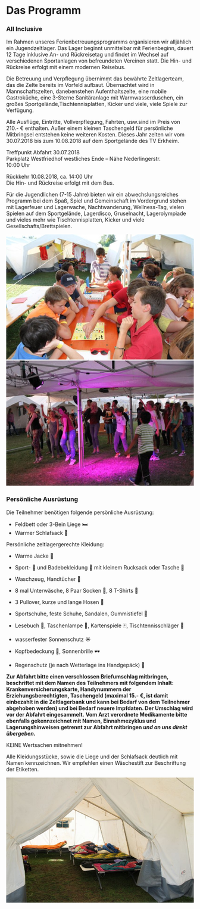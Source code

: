 # Das Programm

### All Inclusive

Im Rahmen unseres Ferienbetreuungsprogramms organisieren wir alljählich ein Jugendzeltlager. Das Lager beginnt unmittelbar mit Ferienbeginn, dauert 12 Tage inklusive An- und Rückreisetag und findet im Wechsel auf verschiedenen Sportanlagen von befreundeten Vereinen statt. Die Hin- und Rückreise erfolgt mit einem modernen Reisebus.

Die Betreuung und Verpflegung übernimmt das bewährte Zeltlagerteam, das die Zelte bereits im Vorfeld aufbaut. Übernachtet wird in Mannschaftszelten, danebenstehen Aufenthaltszelte, eine mobile Gastroküche, eine 3-Sterne Sanitäranlage mit Warmwasserduschen, ein großes Sportgelände,Tischtennisplatten, Kicker und viele, viele Spiele zur Verfügung.

Alle Ausflüge, Eintritte, Vollverpflegung, Fahrten, usw.sind im Preis von 210.- € enthalten. Außer einem kleinen Taschengeld für persönliche Mitbringsel entstehen keine weiteren Kosten. Dieses Jahr zelten wir vom 30.07.2018 bis zum 10.08.2018 auf dem Sportgelände des TV Erkheim.

Treffpunkt Abfahrt 30.07.2018  
Parkplatz Westfriedhof westliches Ende – Nähe Nederlingerstr.  
10:00 Uhr

Rückkehr 10.08.2018, ca. 14:00 Uhr  
Die Hin- und Rückreise erfolgt mit dem Bus.

Für die Jugendlichen (7-15 Jahre) bieten wir ein abwechslungsreiches Programm bei dem Spaß, Spiel und Gemeinschaft im Vordergrund stehen mit Lagerfeuer und Lagerwache, Nachtwanderung, Wellness-Tag, vielen Spielen auf dem Sportgelände, Lagerdisco, Gruselnacht, Lagerolympiade und vieles mehr wie Tischtennisplatten, Kicker und viele Gesellschafts/Brettspielen.

<div class="row">
	<div class="col">
		<img src="/static/img/programm/SpieleBretter.jpg" alt="Brettspiele mit Jona">
	</div>
	<div class="col">
		<img src="/static/img/programm/SpieleDisko.jpg" alt="Disko">
	</div>
</div>

### Persönliche Ausrüstung

Die Teilnehmer benötigen folgende persönliche Ausrüstung:
- Feldbett oder 3-Bein Liege 🛏
- Warmer Schlafsack 🛌

Persönliche zeltlagergerechte Kleidung:

- Warme Jacke 🧥
- Sport- 👟 und Badebekleidung 👙 mit kleinem Rucksack oder Tasche 🎒
- Waschzeug, Handtücher 🛁
- 8 mal Unterwäsche, 8 Paar Socken 🧦, 8 T-Shirts 👚
- 3 Pullover, kurze und lange Hosen 👖
- Sportschuhe, feste Schuhe, Sandalen, Gummistiefel 👞



- Lesebuch 📘, Taschenlampe 🔦, Kartenspiele 🃏, Tischtennisschläger 🏓
- wasserfester Sonnenschutz ☀️
- Kopfbedeckung 🧢, Sonnenbrille 🕶
- Regenschutz (je nach Wetterlage ins Handgepäck) 🌂

**Zur Abfahrt bitte einen verschlossen Briefumschlag mitbringen, beschriftet mit dem Namen des Teilnehmers mit folgendem Inhalt: Krankenversicherungskarte, Handynummern der Erziehungsberechtigten, Taschengeld (maximal 15.- €, ist damit einbezahlt in die Zeltlagerbank und kann bei Bedarf von dem Teilnehmer abgehoben werden) und bei Bedarf neuere Impfdaten. Der Umschlag wird vor der Abfahrt eingesammelt.**
**Vom Arzt verordnete Medikamente bitte ebenfalls gekennzeichnet mit Namen, Einnahmezyklus und Lagerungshinweisen getrennt zur Abfahrt mitbringen *und an uns direkt übergeben.***

KEINE Wertsachen mitnehmen!

Alle Kleidungsstücke, sowie die Liege und der Schlafsack deutlich mit Namen kennzeichnen. Wir empfehlen einen Wäschestift zur Beschriftung der Etiketten.

![Zelte von innen](/static/img/ausstattung/ZelteInnen.jpg)
